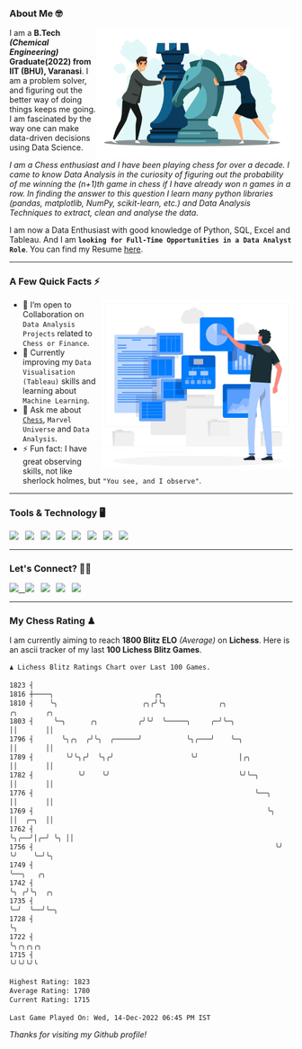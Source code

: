 ### About Me 🤓
<img align="right" alt="Coding" width="350" src="https://github.com/Laxman-Lakhan/Laxman-Lakhan/blob/master/Assets/Chess_Vector.jpg">   

I am a **B.Tech** _**(Chemical Engineering)**_ **Graduate(2022) from IIT (BHU), Varanasi**. I am a problem solver, and figuring out the better way of doing things keeps me going. I am fascinated by the way one can make data-driven decisions using Data Science. 

_I am a Chess enthusiast and I have been playing chess for over a decade. I came to know Data Analysis in the curiosity of figuring out the probability of me winning the (n+1)th game in chess if I have already won n games in a row. In finding the answer to this question I learn many python libraries (pandas, matplotlib, NumPy, scikit-learn, etc.) and Data Analysis Techniques to extract, clean and analyse the data._

I am now a Data Enthusiast with good knowledge of Python, SQL, Excel and Tableau. And I am **`looking for Full-Time Opportunities in a Data Analyst Role`**. You can find my Resume
 [here](https://drive.google.com/file/d/1UIOoogRLj5eGQFQBkuvMmTISZVdl2Ok7/view?usp=sharing).


---

### A Few Quick Facts ⚡️
<img align="right" alt="Coding" width="340" src="https://github.com/Laxman-Lakhan/Laxman-Lakhan/blob/master/Assets/Data_Vector.jpg">   

- 🤝 I’m open to Collaboration on `Data Analysis Projects` related to `Chess or Finance`.
- 📖 Currently improving my `Data Visualisation (Tableau)` skills and learning about `Machine Learning`.
- 💬 Ask me about [`Chess`](https://lichess.org/@/YourKingIsInDanger), `Marvel Universe` and `Data Analysis`.
- ⚡️ Fun fact: I have great observing skills, not like sherlock holmes, but `"You see, and I observe"`.

---
### Tools & Technology 🖥

<img src="https://img.shields.io/badge/Python-white?logo=Python&logoColor=ColorName&style=ShieldStyle" /> &nbsp;
<img src="https://img.shields.io/badge/MySQL-white?logo=MySQL&logoColor=ColorName&style=ShieldStyle" /> &nbsp;
<img src="https://img.shields.io/badge/Tableau-white?logo=Tableau&logoColor=ColorName&style=ShieldStyle" /> &nbsp;
<img src="https://img.shields.io/badge/Excel-white?logo=Microsoft+Excel&logoColor=196F3D&style=ShieldStyle" /> &nbsp;
<img src="https://img.shields.io/badge/Jupyter-white?logo=Jupyter&logoColor=ColorName&style=ShieldStyle" /> &nbsp;
<img src="https://img.shields.io/badge/pandas-white?logo=Pandas&logoColor=000080&style=ShieldStyle" /> &nbsp;
<img src="https://img.shields.io/badge/numpy-white?logo=Numpy&logoColor=85C1E9&style=ShieldStyle" /> &nbsp;
<img src="https://img.shields.io/badge/scikit learn-white?logo=Scikit+Learn&logoColor=ColorName&style=ShieldStyle" /> &nbsp;



---

### Let's Connect? 🫳🏻

<a href="mailto:laxmansingh.lakhan@gmail.com"> <img src="https://img.icons8.com/fluent/48/000000/gmail.png" width="3.5%"/> &nbsp;
[<img src="https://img.icons8.com/color/48/000000/linkedin.png" width="3.5%"/>](https://www.linkedin.com/in/laxman-lakhan/)  &nbsp;
[<img src="https://img.icons8.com/fluent/48/000000/facebook-new.png" width="3.5%"/>](https://www.facebook.com/s.laxmanlakhan/)  &nbsp;
[<img src="https://img.icons8.com/fluent/48/000000/instagram-new.png" width="3.5%"/>](https://www.instagram.com/laxman.lakhan/)  &nbsp;
[<img src="https://img.icons8.com/color/48/000000/twitter.png" width="3.5%"/>](https://twitter.com/laxman__lakhan)  &nbsp;

 ---
  
### My Chess Rating ♟
  
I am currently aiming to reach **1800 Blitz ELO** *(Average)* on **Lichess**. Here is an ascii tracker of my last **100 Lichess Blitz Games**.

  ```
  ♟︎ 𝙻𝚒𝚌𝚑𝚎𝚜𝚜 𝙱𝚕𝚒𝚝𝚣 𝚁𝚊𝚝𝚒𝚗𝚐𝚜 𝙲𝚑𝚊𝚛𝚝 𝚘𝚟𝚎𝚛 𝙻𝚊𝚜𝚝 𝟷00 𝙶𝚊𝚖𝚎𝚜.
  
1823 ┤
1816 ┼────╮                         ╭╮
1810 ┤    ╰╮                     ╭╮╭╯╰╮             ╭╮                ╭╮       ╭╮
1803 ┤     ╰─╮      ╭╮          ╭╯╰╯  ╰─────╮     ╭─╯╰─╮              ││       ││
1796 ┤       ╰╮╭╮  ╭╯╰╮  ╭──────╯           ╰╮╭───╯    ╰─╮            ││       ││
1789 ┤        ╰╯╰╮╭╯  ╰╮╭╯                   ╰╯          │╭╮          ││       ││
1782 ┤           ╰╯    ╰╯                                ╰╯╰─╮        ││       ││
1776 ┤                                                       ╰──╮     ││       ││
1769 ┤                                                          ╰╮    ││  ╭─╮  ││
1762 ┤                                                           ╰╮╭──╯│╭─╯ ╰╮ ││
1756 ┤                                                            ╰╯   ╰╯    ╰─╯╰╮
1749 ┤                                                                           ╰──╮   ╭╮
1742 ┤                                                                              ╰╮ ╭╯╰╮  ╭╮
1735 ┤                                                                               ╰─╯  ╰──╯╰─╮
1728 ┤                                                                                          ╰╮
1722 ┤                                                                                           ╰╮╭╮╭╮╭╮
1715 ┤                                                                                            ╰╯╰╯╰╯╰ 

Highest Rating: 1823
Average Rating: 1780
Current Rating: 1715 

Last Game Played On: Wed, 14-Dec-2022 06:45 PM IST
  ```
  
  
*Thanks for visiting my Github profile!*
